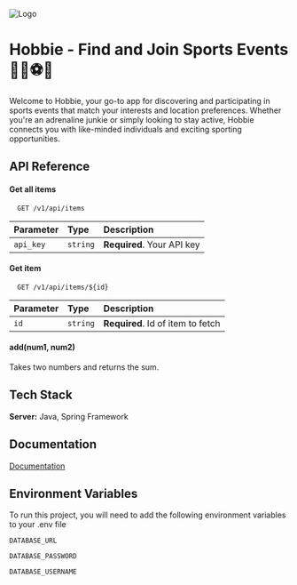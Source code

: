 
![Logo](https://hobbie.s3.us-east-1.amazonaws.com/hobbie-logo.png?response-content-disposition=inline&X-Amz-Security-Token=IQoJb3JpZ2luX2VjELT%2F%2F%2F%2F%2F%2F%2F%2F%2F%2FwEaCXNhLWVhc3QtMSJHMEUCIGhRzbb0CmcFss4muq0UWxqBKU5GWn5%2F6vBpNugjaJ1gAiEAx8qVqULvut3NFeWTro6Ib%2BKEjX8jcMhOggfq92WM54sq7QIInf%2F%2F%2F%2F%2F%2F%2F%2F%2F%2FARAAGgw0MDk4NzM0MTg1MDIiDDNF7yZhWeq44rFe4SrBAjerYfJJ6kEHYNwgi6L7m7t7DnE5MisdUxkHP0%2BnKFQ0O8Zt3gJKcGkSm9c%2BsCahdJwdj50aafy283y8PqXgNP2cNxKqzpYCPWKqvsdO29ZtddYJ45hsdPAhnVeddvKes01wb3lA%2FKVD0SRejAWlA0%2Fm1hyjNWPvgToJhpwgCGvRcz0YwoPCy3WCWHeiNPCVQPvM6QUcDnQr5QHkww99%2FJ7Mpo8NGuyvXpyHLHM3NaJ%2BtWK2Xj8rqQqfymN6DOGL3TF%2BONo2Q1GNj6rFtI3pVGPHvvUj2%2FpNkyaUhADTrHlI%2BgJLg8VZpHL0G9CRMeHj7FiRNny1GxAbMwgTq4SuGWDgi38TWGkXC%2FxE5%2Fl4HC4eQxRqPvEMD5zJJwQ%2FDUMSQ3cCjKY%2FgMJqW7OxgGx4Y3DsNqSVkALEhyFg6qT4yA%2BjvDD4iZ%2BoBjqzAoAHD3lHpnbGcO31BKuRGdGeupa6VJ%2ByNJchTt0EPKSBm7AII3Iuq%2BkBBZsZK2WzhnUfkprWEaK%2FlzT6ZXi25bc6ABn2rq4UTtoTWPGwUWDc9xTMC1KA4EBOC5hRaMF6jb5vButlNpU%2B5KcE2Q7RmTLb7pTAzzwsDOg%2F6AJRnpIlofNKsztgYb7pylebpzsntJt2ozlZaB3gf3vU4Z0fUItEXJZg88LMzMMkwFgZQT2yvW7MGJ2IfB65cXG9y%2Bsxh8%2F%2FfsApjShxUghA%2FuPCymLlHGIgNF94XPg9q0WRPGXmS5lAAFgJTbgiHfzhqEDVhOr%2FyGLtrXADRkFktCvUVnpLULkQTsAQNAX2C7gHrp20H7D0R4V5xNctwAG3IvnhIbh5d4XIiF2ocGUQXsc6VR6Sc9c%3D&X-Amz-Algorithm=AWS4-HMAC-SHA256&X-Amz-Date=20230918T033655Z&X-Amz-SignedHeaders=host&X-Amz-Expires=300&X-Amz-Credential=ASIAV63S4BEDMGUKMQF3%2F20230918%2Fus-east-1%2Fs3%2Faws4_request&X-Amz-Signature=dbbafb45c23b434b1f822873f87495695c3a4b12795e62c406c1a4185e65bf13)


# Hobbie - Find and Join Sports Events 🏃‍♂️⚽🎾

Welcome to Hobbie, your go-to app for discovering and participating in sports events that match your interests and location preferences. Whether you're an adrenaline junkie or simply looking to stay active, Hobbie connects you with like-minded individuals and exciting sporting opportunities.


## API Reference

#### Get all items

```http
  GET /v1/api/items
```

| Parameter | Type     | Description                |
| :-------- | :------- | :------------------------- |
| `api_key` | `string` | **Required**. Your API key |

#### Get item

```http
  GET /v1/api/items/${id}
```

| Parameter | Type     | Description                       |
| :-------- | :------- | :-------------------------------- |
| `id`      | `string` | **Required**. Id of item to fetch |

#### add(num1, num2)

Takes two numbers and returns the sum.


## Tech Stack

**Server:** Java, Spring Framework


## Documentation

[Documentation](https://hobbie.notion.site/Hobbie-Docs-Modeling-956d9fcfdb224447ae0effa20c246203?pvs=4)


## Environment Variables

To run this project, you will need to add the following environment variables to your .env file

`DATABASE_URL`

`DATABASE_PASSWORD`

`DATABASE_USERNAME`

